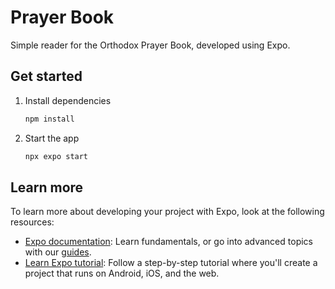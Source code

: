 # Prayer Book

Simple reader for the Orthodox Prayer Book, developed using Expo.

## Get started

1. Install dependencies

   ```bash
   npm install
   ```

2. Start the app

   ```bash
   npx expo start
   ```

## Learn more

To learn more about developing your project with Expo, look at the following resources:

- [Expo documentation](https://docs.expo.dev/): Learn fundamentals, or go into advanced topics with our [guides](https://docs.expo.dev/guides).
- [Learn Expo tutorial](https://docs.expo.dev/tutorial/introduction/): Follow a step-by-step tutorial where you'll create a project that runs on Android, iOS, and the web.
